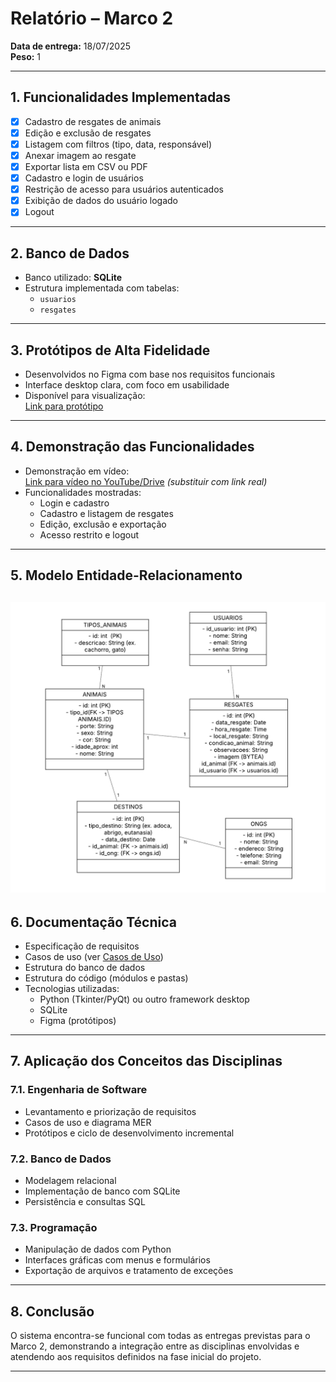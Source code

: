 # Relatório – Marco 2  
**Data de entrega:** 18/07/2025  
**Peso:** 1  

---

## 1. Funcionalidades Implementadas  
- [x] Cadastro de resgates de animais  
- [x] Edição e exclusão de resgates  
- [x] Listagem com filtros (tipo, data, responsável)  
- [x] Anexar imagem ao resgate  
- [x] Exportar lista em CSV ou PDF  
- [x] Cadastro e login de usuários  
- [x] Restrição de acesso para usuários autenticados  
- [x] Exibição de dados do usuário logado  
- [x] Logout  

---

## 2. Banco de Dados  
- Banco utilizado: **SQLite**  
- Estrutura implementada com tabelas:
  - `usuarios`  
  - `resgates`  


---

## 3. Protótipos de Alta Fidelidade  
- Desenvolvidos no Figma com base nos requisitos funcionais  
- Interface desktop clara, com foco em usabilidade  
- Disponível para visualização:  
  [Link para protótipo](https://www.figma.com/design/apeSHiO5btgSUoVEG7b206/Sem-t%C3%ADtulo?node-id=0-1&m=dev&t=xVhHkn03O8GdN7e2-1
  ) 

---

## 4. Demonstração das Funcionalidades  
- Demonstração em vídeo:  
  [Link para vídeo no YouTube/Drive](https://...) _(substituir com link real)_  
- Funcionalidades mostradas:
  - Login e cadastro
  - Cadastro e listagem de resgates
  - Edição, exclusão e exportação
  - Acesso restrito e logout

---

## 5. Modelo Entidade-Relacionamento  
![MER](der.png) 
---

## 6. Documentação Técnica  
- Especificação de requisitos  
- Casos de uso (ver [Casos de Uso](#6-casos-de-uso))  
- Estrutura do banco de dados  
- Estrutura do código (módulos e pastas)  
- Tecnologias utilizadas:
  - Python (Tkinter/PyQt) ou outro framework desktop  
  - SQLite  
  - Figma (protótipos)  

---

## 7. Aplicação dos Conceitos das Disciplinas  

### 7.1. Engenharia de Software  
- Levantamento e priorização de requisitos  
- Casos de uso e diagrama MER  
- Protótipos e ciclo de desenvolvimento incremental  

### 7.2. Banco de Dados  
- Modelagem relacional  
- Implementação de banco com SQLite  
- Persistência e consultas SQL  

### 7.3. Programação  
- Manipulação de dados com Python  
- Interfaces gráficas com menus e formulários  
- Exportação de arquivos e tratamento de exceções  

---

## 8. Conclusão  
O sistema encontra-se funcional com todas as entregas previstas para o Marco 2, demonstrando a integração entre as disciplinas envolvidas e atendendo aos requisitos definidos na fase inicial do projeto.

---

